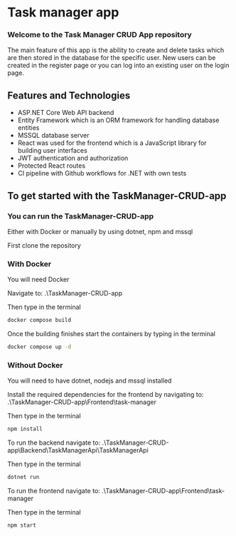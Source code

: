 # Task manager app
### Welcome to the Task Manager CRUD App repository
The main feature of this app is the ability to create and delete tasks which are then stored in the database for the specific user. New users can be created in the register page or you can log into an existing user on the login page.

## Features and Technologies
- ASP.NET Core Web API backend
- Entity Framework which is an ORM framework for handling database entities
- MSSQL database server
- React was used for the frontend which is a JavaScript library for building user interfaces
- JWT authentication and authorization
- Protected React routes
- CI pipeline with Github workflows for .NET with own tests

## To get started with the TaskManager-CRUD-app

### You can run the TaskManager-CRUD-app

Either with Docker or manually by using dotnet, npm and mssql

First clone the repository

### With Docker
You will need Docker

Navigate to: .\TaskManager-CRUD-app

Then type in the terminal
```sh
docker compose build
```

Once the building finishes start the containers by typing in the terminal
```sh
docker compose up -d
```

### Without Docker
You will need to have dotnet, nodejs and mssql installed

Install the required dependencies for the frontend by navigating to:  .\TaskManager-CRUD-app\Frontend\task-manager

Then type in the terminal
```sh
npm install
```
To run the backend navigate to:  .\TaskManager-CRUD-app\Backend\TaskManagerApi\TaskManagerApi 

Then type in the terminal
```sh
dotnet run
```
To run the frontend navigate to:  .\TaskManager-CRUD-app\Frontend\task-manager

Then type in the terminal
```sh
npm start
```

